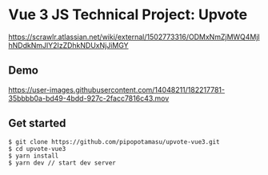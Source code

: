 # Vue 3 JS Technical Project: Upvote
https://scrawlr.atlassian.net/wiki/external/1502773316/ODMxNmZjMWQ4MjlhNDdkNmJlY2IzZDhkNDUxNjJiMGY

## Demo
https://user-images.githubusercontent.com/14048211/182217781-35bbbb0a-bd49-4bdd-927c-2facc7816c43.mov


## Get started
```console
$ git clone https://github.com/pipopotamasu/upvote-vue3.git
$ cd upvote-vue3
$ yarn install
$ yarn dev // start dev server
```
